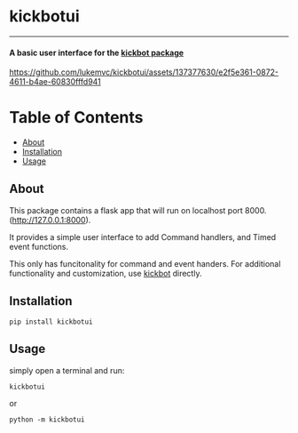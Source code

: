 # kickbotui

---
#### A basic user interface for the [kickbot package](https://github.com/lukemvc/kickbot)



https://github.com/lukemvc/kickbotui/assets/137377630/e2f5e361-0872-4611-b4ae-60830fffd941


# Table of Contents

- [About](#about)
- [Installation](#installation)
- [Usage](#usage)

## About
This package contains a flask app that will run on localhost port 8000. (http://127.0.0.1:8000).

It provides a simple user interface to add Command handlers, and Timed event functions.

This only has funcitonality for command and event handers. For additional functionality and customization,
use [kickbot](https://github.com/lukemvc) directly.

## Installation
```commandline
pip install kickbotui
```

## Usage
simply open a terminal and run:
```commandline
kickbotui
```
or
```commandline
python -m kickbotui
```

